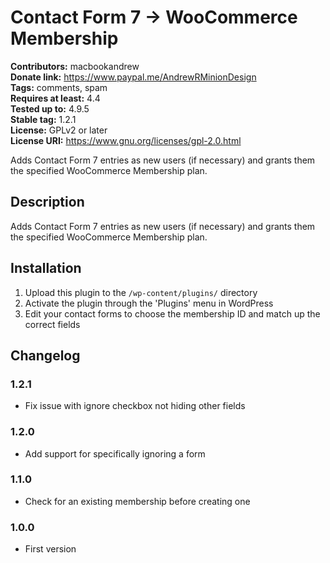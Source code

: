# Contact Form 7 → WooCommerce Membership #
**Contributors:** macbookandrew  
**Donate link:** https://www.paypal.me/AndrewRMinionDesign  
**Tags:** comments, spam  
**Requires at least:** 4.4  
**Tested up to:** 4.9.5  
**Stable tag:** 1.2.1  
**License:** GPLv2 or later  
**License URI:** https://www.gnu.org/licenses/gpl-2.0.html  

Adds Contact Form 7 entries as new users (if necessary) and grants them the specified WooCommerce Membership plan.

## Description ##

Adds Contact Form 7 entries as new users (if necessary) and grants them the specified WooCommerce Membership plan.

## Installation ##

1. Upload this plugin to the `/wp-content/plugins/` directory
1. Activate the plugin through the 'Plugins' menu in WordPress
1. Edit your contact forms to choose the membership ID and match up the correct fields

## Changelog ##

### 1.2.1 ###
* Fix issue with ignore checkbox not hiding other fields

### 1.2.0 ###
* Add support for specifically ignoring a form

### 1.1.0 ###
* Check for an existing membership before creating one

### 1.0.0 ###
* First version
